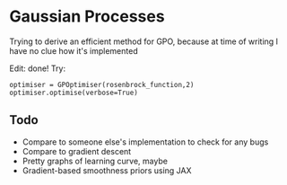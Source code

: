 # Gaussian Processes
Trying to derive an efficient method for GPO, because at time of writing I have no clue how it's implemented

Edit: done! Try:
```
optimiser = GPOptimiser(rosenbrock_function,2)
optimiser.optimise(verbose=True)
```

## Todo
- Compare to someone else's implementation to check for any bugs
- Compare to gradient descent
- Pretty graphs of learning curve, maybe
- Gradient-based smoothness priors using JAX
